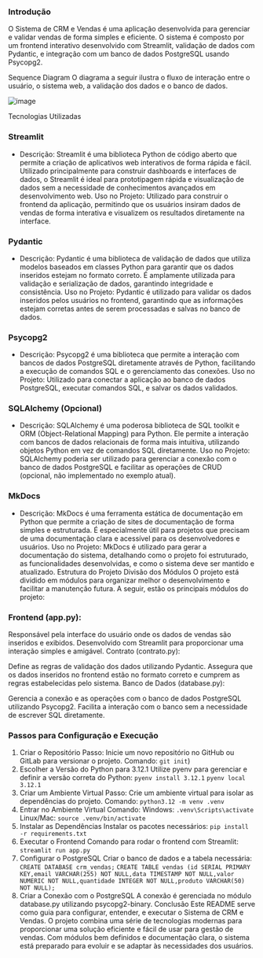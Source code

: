 ### Introdução
O Sistema de CRM e Vendas é uma aplicação desenvolvida para gerenciar e validar vendas de forma simples e eficiente. O sistema é composto por um frontend interativo desenvolvido com Streamlit, validação de dados com Pydantic, e integração com um banco de dados PostgreSQL usando Psycopg2.

Sequence Diagram
O diagrama a seguir ilustra o fluxo de interação entre o usuário, o sistema web, a validação dos dados e o banco de dados.

![image](https://github.com/user-attachments/assets/71b0e291-195f-4cb5-b1f3-0203a1656c2c)


Tecnologias Utilizadas
### Streamlit
* Descrição: Streamlit é uma biblioteca Python de código aberto que permite a criação de aplicativos web interativos de forma rápida e fácil. Utilizado principalmente para construir dashboards e interfaces de dados, o Streamlit é ideal para prototipagem rápida e visualização de dados sem a necessidade de conhecimentos avançados em desenvolvimento web.
Uso no Projeto: Utilizado para construir o frontend da aplicação, permitindo que os usuários insiram dados de vendas de forma interativa e visualizem os resultados diretamente na interface.
### Pydantic
* Descrição: Pydantic é uma biblioteca de validação de dados que utiliza modelos baseados em classes Python para garantir que os dados inseridos estejam no formato correto. É amplamente utilizada para validação e serialização de dados, garantindo integridade e consistência.
Uso no Projeto: Pydantic é utilizado para validar os dados inseridos pelos usuários no frontend, garantindo que as informações estejam corretas antes de serem processadas e salvas no banco de dados.
### Psycopg2
* Descrição: Psycopg2 é uma biblioteca que permite a interação com bancos de dados PostgreSQL diretamente através de Python, facilitando a execução de comandos SQL e o gerenciamento das conexões.
Uso no Projeto: Utilizado para conectar a aplicação ao banco de dados PostgreSQL, executar comandos SQL, e salvar os dados validados.
### SQLAlchemy (Opcional)
* Descrição: SQLAlchemy é uma poderosa biblioteca de SQL toolkit e ORM (Object-Relational Mapping) para Python. Ele permite a interação com bancos de dados relacionais de forma mais intuitiva, utilizando objetos Python em vez de comandos SQL diretamente.
Uso no Projeto: SQLAlchemy poderia ser utilizado para gerenciar a conexão com o banco de dados PostgreSQL e facilitar as operações de CRUD (opcional, não implementado no exemplo atual).
### MkDocs
* Descrição: MkDocs é uma ferramenta estática de documentação em Python que permite a criação de sites de documentação de forma simples e estruturada. É especialmente útil para projetos que precisam de uma documentação clara e acessível para os desenvolvedores e usuários.
Uso no Projeto: MkDocs é utilizado para gerar a documentação do sistema, detalhando como o projeto foi estruturado, as funcionalidades desenvolvidas, e como o sistema deve ser mantido e atualizado.
Estrutura do Projeto
Divisão dos Módulos
O projeto está dividido em módulos para organizar melhor o desenvolvimento e facilitar a manutenção futura. A seguir, estão os principais módulos do projeto:

### Frontend (app.py):

Responsável pela interface do usuário onde os dados de vendas são inseridos e exibidos.
Desenvolvido com Streamlit para proporcionar uma interação simples e amigável.
Contrato (contrato.py):

Define as regras de validação dos dados utilizando Pydantic.
Assegura que os dados inseridos no frontend estão no formato correto e cumprem as regras estabelecidas pelo sistema.
Banco de Dados (database.py):

Gerencia a conexão e as operações com o banco de dados PostgreSQL utilizando Psycopg2.
Facilita a interação com o banco sem a necessidade de escrever SQL diretamente.
### Passos para Configuração e Execução
1. Criar o Repositório
Passo: Inicie um novo repositório no GitHub ou GitLab para versionar o projeto.
Comando:
```git init```)
2. Escolher a Versão do Python para 3.12.1
Utilize pyenv para gerenciar e definir a versão correta do Python:
```pyenv install 3.12.1```
```pyenv local 3.12.1```
3. Criar um Ambiente Virtual
Passo: Crie um ambiente virtual para isolar as dependências do projeto.
Comando:
```python3.12 -m venv .venv```
4. Entrar no Ambiente Virtual
Comando:
Windows:
```.venv\Scripts\activate```
Linux/Mac:
```source .venv/bin/activate```
5. Instalar as Dependências
Instalar os pacotes necessários:
```pip install -r requirements.txt```
6. Executar o Frontend
Comando para rodar o frontend com Streamlit:
```streamlit run app.py```
7. Configurar o PostgreSQL
Criar o banco de dados e a tabela necessária:
```CREATE DATABASE crm_vendas;```
```CREATE TABLE vendas (id SERIAL PRIMARY KEY,email VARCHAR(255) NOT NULL,data TIMESTAMP NOT NULL,valor NUMERIC NOT NULL,quantidade INTEGER NOT NULL,produto VARCHAR(50) NOT NULL);```
8. Criar a Conexão com o PostgreSQL
A conexão é gerenciada no módulo database.py utilizando psycopg2-binary.
Conclusão
Este README serve como guia para configurar, entender, e executar o Sistema de CRM e Vendas. O projeto combina uma série de tecnologias modernas para proporcionar uma solução eficiente e fácil de usar para gestão de vendas. Com módulos bem definidos e documentação clara, o sistema está preparado para evoluir e se adaptar às necessidades dos usuários.
